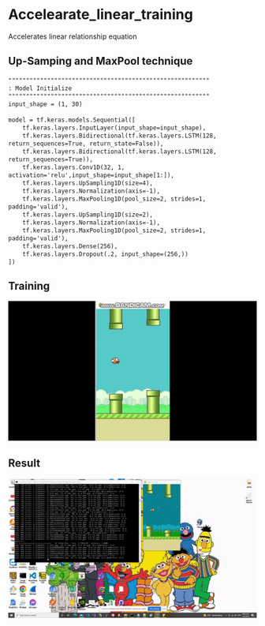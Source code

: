 # Accelearate_linear_training
Accelerates linear relationship equation

## Up-Samping and MaxPool technique ##

```
"""""""""""""""""""""""""""""""""""""""""""""""""""""""""
: Model Initialize
"""""""""""""""""""""""""""""""""""""""""""""""""""""""""
input_shape = (1, 30)

model = tf.keras.models.Sequential([
	tf.keras.layers.InputLayer(input_shape=input_shape),
	tf.keras.layers.Bidirectional(tf.keras.layers.LSTM(128, return_sequences=True, return_state=False)),
	tf.keras.layers.Bidirectional(tf.keras.layers.LSTM(128, return_sequences=True)),
	tf.keras.layers.Conv1D(32, 1, activation='relu',input_shape=input_shape[1:]),
	tf.keras.layers.UpSampling1D(size=4),
	tf.keras.layers.Normalization(axis=-1),
	tf.keras.layers.MaxPooling1D(pool_size=2, strides=1, padding='valid'),
	tf.keras.layers.UpSampling1D(size=2),
	tf.keras.layers.Normalization(axis=-1),
	tf.keras.layers.MaxPooling1D(pool_size=2, strides=1, padding='valid'),
	tf.keras.layers.Dense(256),
	tf.keras.layers.Dropout(.2, input_shape=(256,))
])
```

## Training ##

![Alt text](https://github.com/jkaewprateep/Accelearate_linear_training/blob/main/ezgif.com-gif-maker%20(11).gif?raw=true "Title")


## Result ##

![Alt text](https://github.com/jkaewprateep/Accelearate_linear_training/blob/main/FlappyBird_small.gif?raw=true "Title")
